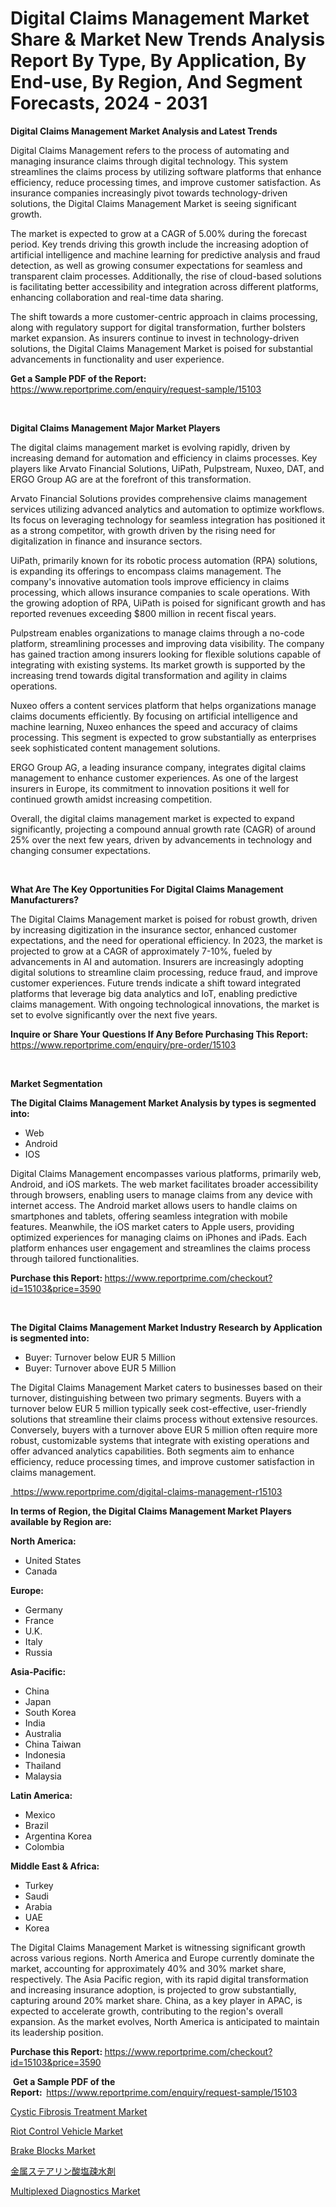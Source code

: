 <p><h1>Digital Claims Management Market Share & Market New Trends Analysis Report By Type, By Application, By End-use, By Region, And Segment Forecasts, 2024 - 2031</h1></p><p><strong>Digital Claims Management Market Analysis and Latest Trends</strong></p>
<p><p>Digital Claims Management refers to the process of automating and managing insurance claims through digital technology. This system streamlines the claims process by utilizing software platforms that enhance efficiency, reduce processing times, and improve customer satisfaction. As insurance companies increasingly pivot towards technology-driven solutions, the Digital Claims Management Market is seeing significant growth.</p><p>The market is expected to grow at a CAGR of 5.00% during the forecast period. Key trends driving this growth include the increasing adoption of artificial intelligence and machine learning for predictive analysis and fraud detection, as well as growing consumer expectations for seamless and transparent claim processes. Additionally, the rise of cloud-based solutions is facilitating better accessibility and integration across different platforms, enhancing collaboration and real-time data sharing. </p><p>The shift towards a more customer-centric approach in claims processing, along with regulatory support for digital transformation, further bolsters market expansion. As insurers continue to invest in technology-driven solutions, the Digital Claims Management Market is poised for substantial advancements in functionality and user experience.</p></p>
<p><strong>Get a Sample PDF of the Report:&nbsp;</strong> <a href="https://www.reportprime.com/enquiry/request-sample/15103">https://www.reportprime.com/enquiry/request-sample/15103</a></p>
<p>&nbsp;</p>
<p><strong>Digital Claims Management Major Market Players</strong></p>
<p><p>The digital claims management market is evolving rapidly, driven by increasing demand for automation and efficiency in claims processes. Key players like Arvato Financial Solutions, UiPath, Pulpstream, Nuxeo, DAT, and ERGO Group AG are at the forefront of this transformation.</p><p>Arvato Financial Solutions provides comprehensive claims management services utilizing advanced analytics and automation to optimize workflows. Its focus on leveraging technology for seamless integration has positioned it as a strong competitor, with growth driven by the rising need for digitalization in finance and insurance sectors.</p><p>UiPath, primarily known for its robotic process automation (RPA) solutions, is expanding its offerings to encompass claims management. The company's innovative automation tools improve efficiency in claims processing, which allows insurance companies to scale operations. With the growing adoption of RPA, UiPath is poised for significant growth and has reported revenues exceeding $800 million in recent fiscal years.</p><p>Pulpstream enables organizations to manage claims through a no-code platform, streamlining processes and improving data visibility. The company has gained traction among insurers looking for flexible solutions capable of integrating with existing systems. Its market growth is supported by the increasing trend towards digital transformation and agility in claims operations.</p><p>Nuxeo offers a content services platform that helps organizations manage claims documents efficiently. By focusing on artificial intelligence and machine learning, Nuxeo enhances the speed and accuracy of claims processing. This segment is expected to grow substantially as enterprises seek sophisticated content management solutions.</p><p>ERGO Group AG, a leading insurance company, integrates digital claims management to enhance customer experiences. As one of the largest insurers in Europe, its commitment to innovation positions it well for continued growth amidst increasing competition.</p><p>Overall, the digital claims management market is expected to expand significantly, projecting a compound annual growth rate (CAGR) of around 25% over the next few years, driven by advancements in technology and changing consumer expectations.</p></p>
<p>&nbsp;</p>
<p><strong>What Are The Key Opportunities For Digital Claims Management Manufacturers?</strong></p>
<p><p>The Digital Claims Management market is poised for robust growth, driven by increasing digitization in the insurance sector, enhanced customer expectations, and the need for operational efficiency. In 2023, the market is projected to grow at a CAGR of approximately 7-10%, fueled by advancements in AI and automation. Insurers are increasingly adopting digital solutions to streamline claim processing, reduce fraud, and improve customer experiences. Future trends indicate a shift toward integrated platforms that leverage big data analytics and IoT, enabling predictive claims management. With ongoing technological innovations, the market is set to evolve significantly over the next five years.</p></p>
<p><strong>Inquire or Share Your Questions If Any Before Purchasing This Report:</strong> <a href="https://www.reportprime.com/enquiry/pre-order/15103">https://www.reportprime.com/enquiry/pre-order/15103</a></p>
<p>&nbsp;</p>
<p><strong>Market Segmentation</strong></p>
<p><strong>The Digital Claims Management Market Analysis by types is segmented into:</strong></p>
<p><ul><li>Web</li><li>Android</li><li>IOS</li></ul></p>
<p><p>Digital Claims Management encompasses various platforms, primarily web, Android, and iOS markets. The web market facilitates broader accessibility through browsers, enabling users to manage claims from any device with internet access. The Android market allows users to handle claims on smartphones and tablets, offering seamless integration with mobile features. Meanwhile, the iOS market caters to Apple users, providing optimized experiences for managing claims on iPhones and iPads. Each platform enhances user engagement and streamlines the claims process through tailored functionalities.</p></p>
<p><strong>Purchase this Report:&nbsp;</strong><a href="https://www.reportprime.com/checkout?id=15103&price=3590">https://www.reportprime.com/checkout?id=15103&price=3590</a></p>
<p>&nbsp;</p>
<p><strong>The Digital Claims Management Market Industry Research by Application is segmented into:</strong></p>
<p><ul><li>Buyer: Turnover below EUR 5 Million</li><li>Buyer: Turnover above EUR 5 Million</li></ul></p>
<p><p>The Digital Claims Management Market caters to businesses based on their turnover, distinguishing between two primary segments. Buyers with a turnover below EUR 5 million typically seek cost-effective, user-friendly solutions that streamline their claims process without extensive resources. Conversely, buyers with a turnover above EUR 5 million often require more robust, customizable systems that integrate with existing operations and offer advanced analytics capabilities. Both segments aim to enhance efficiency, reduce processing times, and improve customer satisfaction in claims management.</p></p>
<p><a href="https://www.reportprime.com/digital-claims-management-r15103">&nbsp;https://www.reportprime.com/digital-claims-management-r15103</a></p>
<p><strong>In terms of Region, the Digital Claims Management Market Players available by Region are:</strong></p>
<p>
    <p> <strong> North America: </strong>
        <ul>
            <li>United States</li>
            <li>Canada</li>
        </ul>
        </p> 
    <p> <strong> Europe: </strong>
        <ul>
            <li>Germany</li>
            <li>France</li>
            <li>U.K.</li>
            <li>Italy</li>
            <li>Russia</li>
        </ul>
        </p> 
    <p> <strong> Asia-Pacific: </strong>
        <ul>
            <li>China</li>
            <li>Japan</li>
            <li>South Korea</li>
            <li>India</li>
            <li>Australia</li>
            <li>China Taiwan</li>
            <li>Indonesia</li>
            <li>Thailand</li>
            <li>Malaysia</li>
        </ul>
        </p> 
    <p> <strong> Latin America: </strong>
        <ul>
            <li>Mexico</li>
            <li>Brazil</li>
            <li>Argentina Korea</li>
            <li>Colombia</li>
        </ul>
        </p> 
    <p> <strong> Middle East & Africa: </strong>
        <ul>
            <li>Turkey</li>
            <li>Saudi</li>
            <li>Arabia</li>
            <li>UAE</li>
            <li>Korea</li>
        </ul>
    </p>
    </p>
<p><p>The Digital Claims Management Market is witnessing significant growth across various regions. North America and Europe currently dominate the market, accounting for approximately 40% and 30% market share, respectively. The Asia Pacific region, with its rapid digital transformation and increasing insurance adoption, is projected to grow substantially, capturing around 20% market share. China, as a key player in APAC, is expected to accelerate growth, contributing to the region's overall expansion. As the market evolves, North America is anticipated to maintain its leadership position.</p></p>
<p><strong>Purchase this Report: </strong><a href="https://www.reportprime.com/checkout?id=15103&price=3590">https://www.reportprime.com/checkout?id=15103&price=3590</a></p>
<p>&nbsp;<strong>Get a Sample PDF of the Report:&nbsp;&nbsp;</strong><a href="https://www.reportprime.com/enquiry/request-sample/15103">https://www.reportprime.com/enquiry/request-sample/15103</a></p>
<p><strong></strong></p>
<p><p><a href="https://github.com/alesiasc0na/Market-Research-Report-List-1/blob/main/cystic-fibrosis-treatment-market.md">Cystic Fibrosis Treatment Market</a></p><p><a href="https://issuu.com/reportprime-2/docs/riot-control-vehicle-market-size-20_8590f69ce6be6b">Riot Control Vehicle Market</a></p><p><a href="https://issuu.com/reportprime-2/docs/brake-blocks-market-size-2030.pptx_1bdf0cd429981b">Brake Blocks Market</a></p><p><a href="https://medium.com/@harper17bmoles/metallic-stearates-hydrophobic-agent-d405267d02f3">金属ステアリン酸塩疎水剤</a></p><p><a href="https://www.linkedin.com/pulse/driving-factors-behind-multiplexed-diagnostics-market-trends-tstmc?trackingId=2coAvPt4SFWUMkiA8QzjYQ%3D%3D">Multiplexed Diagnostics Market</a></p></p>